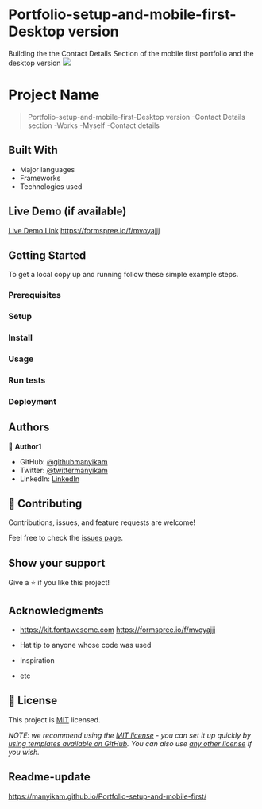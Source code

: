 # Portfolio-setup-and-mobile-first- Desktop version
Building the the Contact Details Section of the mobile first portfolio and the desktop version 
![](https://img.shields.io/badge/Microverse-blueviolet)

# Project Name

> Portfolio-setup-and-mobile-first-Desktop version
 -Contact Details section
-Works
-Myself
-Contact details



## Built With

- Major languages
- Frameworks
- Technologies used

## Live Demo (if available)


[Live Demo Link](https://livedemo.com)
            https://formspree.io/f/mvoyajjj


## Getting Started

To get a local copy up and running follow these simple example steps.

### Prerequisites

### Setup

### Install

### Usage

### Run tests

### Deployment



## Authors

👤 **Author1**

- GitHub: [@githubmanyikam](https://github.com/githubmanyikam)
- Twitter: [@twittermanyikam](https://twitter.com/twittermanyikam)
- LinkedIn: [LinkedIn](https://linkedin.com/in/linkedinmanyikam)


## 🤝 Contributing

Contributions, issues, and feature requests are welcome!

Feel free to check the [issues page](../../issues/).

## Show your support

Give a ⭐️ if you like this project!

## Acknowledgments
- https://kit.fontawesome.com
 https://formspree.io/f/mvoyajjj

- Hat tip to anyone whose code was used
- Inspiration
- etc

## 📝 License

This project is [MIT](./LICENSE) licensed.

_NOTE: we recommend using the [MIT license](https://choosealicense.com/licenses/mit/) - you can set it up quickly by [using templates available on GitHub](https://docs.github.com/en/communities/setting-up-your-project-for-healthy-contributions/adding-a-license-to-a-repository). You can also use [any other license](https://choosealicense.com/licenses/) if you wish._

## Readme-update
https://manyikam.github.io/Portfolio-setup-and-mobile-first/